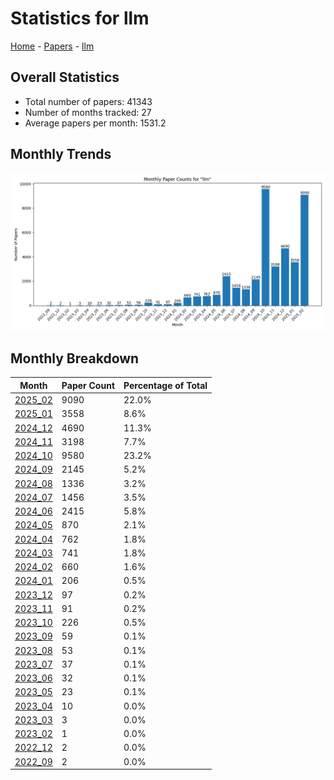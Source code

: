 # Statistics for llm

[Home](https://arxcompass.github.io) - [Papers](https://arxcompass.github.io/papers) - [llm](https://arxcompass.github.io/papers/llm)

## Overall Statistics

- Total number of papers: 41343
- Number of months tracked: 27
- Average papers per month: 1531.2

## Monthly Trends

![Monthly Paper Counts](monthly_stats.png)

## Monthly Breakdown

| Month | Paper Count | Percentage of Total |
| --- | --- | --- |
| [2025_02](./2025_02/papers_1.md) | 9090 | 22.0% |
| [2025_01](./2025_01/papers_1.md) | 3558 | 8.6% |
| [2024_12](./2024_12/papers_1.md) | 4690 | 11.3% |
| [2024_11](./2024_11/papers_1.md) | 3198 | 7.7% |
| [2024_10](./2024_10/papers_1.md) | 9580 | 23.2% |
| [2024_09](./2024_09/papers_1.md) | 2145 | 5.2% |
| [2024_08](./2024_08/papers_1.md) | 1336 | 3.2% |
| [2024_07](./2024_07/papers_1.md) | 1456 | 3.5% |
| [2024_06](./2024_06/papers_1.md) | 2415 | 5.8% |
| [2024_05](./2024_05/papers_1.md) | 870 | 2.1% |
| [2024_04](./2024_04/papers_1.md) | 762 | 1.8% |
| [2024_03](./2024_03/papers_1.md) | 741 | 1.8% |
| [2024_02](./2024_02/papers_1.md) | 660 | 1.6% |
| [2024_01](./2024_01/papers_1.md) | 206 | 0.5% |
| [2023_12](./2023_12/papers_1.md) | 97 | 0.2% |
| [2023_11](./2023_11/papers_1.md) | 91 | 0.2% |
| [2023_10](./2023_10/papers_1.md) | 226 | 0.5% |
| [2023_09](./2023_09/papers_1.md) | 59 | 0.1% |
| [2023_08](./2023_08/papers_1.md) | 53 | 0.1% |
| [2023_07](./2023_07/papers_1.md) | 37 | 0.1% |
| [2023_06](./2023_06/papers_1.md) | 32 | 0.1% |
| [2023_05](./2023_05/papers_1.md) | 23 | 0.1% |
| [2023_04](./2023_04/papers_1.md) | 10 | 0.0% |
| [2023_03](./2023_03/papers_1.md) | 3 | 0.0% |
| [2023_02](./2023_02/papers_1.md) | 1 | 0.0% |
| [2022_12](./2022_12/papers_1.md) | 2 | 0.0% |
| [2022_09](./2022_09/papers_1.md) | 2 | 0.0% |
